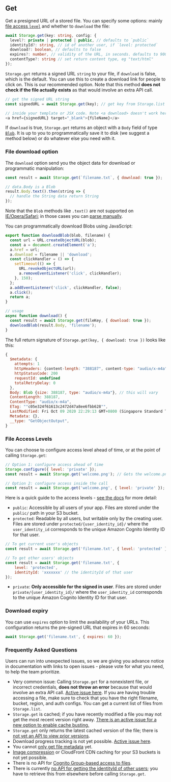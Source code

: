 ## Get

Get a presigned URL of a stored file. You can specify some options: mainly [file access `level`](https://docs.amplify.aws/lib/storage/configureaccess/q/platform/js) and whether to `download` the file:

```typescript
await Storage.get(key: string, config: {
  level?: private | protected | public, // defaults to `public`
  identityId?: string, // id of another user, if `level: protected`
  download?: boolean, // defaults to false
  expires?: number, // validity of the URL, in seconds. defaults to 900 (15 minutes)
  contentType?: string // set return content type, eg "text/html"
});
```

`Storage.get` returns a signed URL `string` to your file, if `download` is false, which is the default. You can use this to create a download link for people to click on. This is our recommended option. Note that this method **does not check if the file actually exists** as that would involve an extra API call.

```js
// get the signed URL string
const signedURL = await Storage.get(key); // get key from Storage.list

// inside your template or JSX code. Note <a download> doesn't work here because it is not same origin
<a href={signedURL} target="_blank">{fileName}</a>
```

If `download` is true, `Storage.get` returns an object with a `Body` field of type [`Blob`](https://developer.mozilla.org/en-US/docs/Web/API/Blob). It is up to you to programmatically save it to disk (we suggest a method below) or do whatever else you need with it.

### File download option

The `download` option send you the object data for download or programmatic manipulation:

```javascript
const result = await Storage.get(`filename.txt`, { download: true });

// data.Body is a Blob
result.Body.text().then(string => { 
  // handle the String data return String 
});
```

Note that the `Blob` methods like `.text()` are not supported on [IE/Opera/Safari](https://developer.mozilla.org/en-US/docs/Web/API/Blob/text); in those cases you can [parse manually](https://developer.mozilla.org/en-US/docs/Web/API/Blob#JavaScript).

You can programmatically download Blobs using JavaScript:

```js
export function downloadBlob(blob, filename) {
  const url = URL.createObjectURL(blob);
  const a = document.createElement('a');
  a.href = url;
  a.download = filename || 'download';
  const clickHandler = () => {
    setTimeout(() => {
      URL.revokeObjectURL(url);
      a.removeEventListener('click', clickHandler);
    }, 150);
  };
  a.addEventListener('click', clickHandler, false);
  a.click();
  return a;
}

// usage
async function download() {
  const result = await Storage.get(fileKey, { download: true });
  downloadBlob(result.Body, 'filename');
}
```

The full return signature of `Storage.get(key, { download: true })` looks like this:

```js
{
  $metadata: {
    attempts: 1
    httpHeaders: {content-length: "388187", content-type: "audio/x-m4a", last-modified: "Fri, 09 Oct 2020 14:29:13 GMT", x-amz-id-2: "/rRqsX/c2h5V00tYMtDY994wEenyPm0SDw1lyWyncWepyg+T6YJJSjLHKIsz0dxMI3kN5KjA6GQ=", …}
    httpStatusCode: 200
    requestId: undefined
    totalRetryDelay: 0
  },
  Body: Blob {size: 388187, type: "audio/x-m4a"}, // this will vary
  ContentLength: 388187,
  ContentType: "audio/x-m4a",
  ETag: ""c05e324f61613c2472d47a8ee6fbb628"",
  LastModified: Fri Oct 09 2020 22:29:13 GMT+0800 (Singapore Standard Time) {},
  Metadata: {},
  __type: "GetObjectOutput",
}
```

### File Access Levels

You can choose to configure access level ahead of time, or at the point of calling `Storage.get`:

```javascript
// Option 1: configure access ahead of time
Storage.configure({ level: 'private' });
const result = await Storage.get('welcome.png'); // Gets the welcome.png belonging to current user

// Option 2: configure access inside the call
const result = await Storage.get('welcome.png', { level: 'private' }); // same effect
```

Here is a quick guide to the access levels - [see the docs](https://docs.amplify.aws/lib/storage/configureaccess/q/platform/js) for more detail:

- `public`: Accessible by all users of your app. Files are stored under the `public/` path in your S3 bucket.
- `protected`: Readable by all users, but writable only by the creating user. Files are stored under `protected/{user_identity_id}/` where the `user_identity_id` corresponds to the unique Amazon Cognito Identity ID for that user.

```javascript
// To get current user's objects
const result = await Storage.get('filename.txt', { level: 'protected' });

// To get other users' objects
const result = await Storage.get('filename.txt', { 
    level: 'protected', 
    identityId: 'xxxxxxx' // the identityId of that user
});
```
- `private`: **Only accessible for the signed in user**. Files are stored under `private/{user_identity_id}/` where the `user_identity_id` corresponds to the unique Amazon Cognito Identity ID for that user.

### Download expiry

You can use `expires` option to limit the availability of your URLs. This configuration returns the pre-signed URL that expires in 60 seconds:

```javascript
await Storage.get('filename.txt', { expires: 60 });
```

### Frequently Asked Questions

Users can run into unexpected issues, so we are giving you advance notice in documentation with links to open issues - please vote for what you need, to help the team prioritize.

- Very common issue: Calling `Storage.get` for a nonexistent file, or incorrect credentials, **does not throw an error** because that would involve an extra API call. [Active issue here](https://github.com/aws-amplify/amplify-js/issues/1145). If you are having trouble accessing a file, make sure to check that you have the right filename, bucket, region, and auth configs. You can get a current list of files from `Storage.list`.
- `Storage.get` is cached; if you have recently modified a file you may not get the most recent version right away. [There is an active issue for a new option to enable cache busting.](https://github.com/aws-amplify/amplify-js/issues/6413)
- `Storage.get` only returns the latest cached version of the file; there is [not yet an API to view prior versions](https://github.com/aws-amplify/amplify-js/issues/2131).
- Download progress tracking is not yet possible. [Active issue here](https://github.com/aws-amplify/amplify-js/issues/4734).
- You cannot [only get file metadata](https://github.com/aws-amplify/amplify-js/issues/6157) yet.
- [Image compression](https://github.com/aws-amplify/amplify-js/issues/6081) or CloudFront CDN caching for your S3 buckets is not yet possible.
- There is no API for [Cognito Group-based access to files](https://github.com/aws-amplify/amplify-js/issues/3388).
- There is currently [no API for getting the identityId of other users](https://github.com/aws-amplify/amplify-js/issues/5177); you have to retrieve this from elsewhere before calling `Storage.get`.
